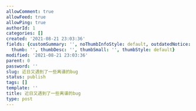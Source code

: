 ```yaml
---
allowComment: true
allowFeed: true
allowPing: true
authorId: 1
categories: []
created: '2021-08-21 23:03:36'
fields: {customSummary: '', noThumbInfoStyle: default, outdatedNotice: 'no', reprint: standard,
  thumb: '', thumbDesc: '', thumbSmall: '', thumbStyle: default}
modified: '2021-08-21 23:03:36'
parent: 0
password: ''
slug: 近日又遇到了一些离谱的bug
status: publish
tags: []
template: ''
title: 近日又遇到了一些离谱的bug
type: post
---
```

